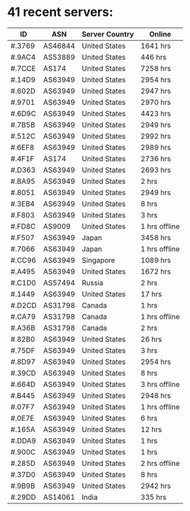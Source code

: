# 41 recent servers:

| ID | ASN | Server Country | Online |
| ------ | ------ | ------ | ------ |
| #.3769 | AS46844 | United States | 1641 hrs |
| #.9AC4 | AS53889 | United States | 446 hrs |
| #.7CCE | AS174 | United States | 7258 hrs |
| #.14D9 | AS63949 | United States | 2954 hrs |
| #.602D | AS63949 | United States | 2947 hrs |
| #.9701 | AS63949 | United States | 2970 hrs |
| #.6D9C | AS63949 | United States | 4423 hrs |
| #.7B5B | AS63949 | United States | 2949 hrs |
| #.512C | AS63949 | United States | 2992 hrs |
| #.6EF8 | AS63949 | United States | 2989 hrs |
| #.4F1F | AS174 | United States | 2736 hrs |
| #.D363 | AS63949 | United States | 2693 hrs |
| #.BA95 | AS63949 | United States | 2 hrs |
| #.8051 | AS63949 | United States | 2949 hrs |
| #.3EB4 | AS63949 | United States | 8 hrs |
| #.F803 | AS63949 | United States | 3 hrs |
| #.FD8C | AS9009 | United States | 1 hrs offline |
| #.F507 | AS63949 | Japan | 3458 hrs |
| #.7066 | AS63949 | Japan | 1 hrs offline |
| #.CC96 | AS63949 | Singapore | 1089 hrs |
| #.A495 | AS63949 | United States | 1672 hrs |
| #.C1D0 | AS57494 | Russia | 2 hrs |
| #.1449 | AS63949 | United States | 17 hrs |
| #.D2CD | AS31798 | Canada | 1 hrs |
| #.CA79 | AS31798 | Canada | 1 hrs offline |
| #.A36B | AS31798 | Canada | 2 hrs |
| #.82B0 | AS63949 | United States | 26 hrs |
| #.75DF | AS63949 | United States | 3 hrs |
| #.8D97 | AS63949 | United States | 2954 hrs |
| #.39CD | AS63949 | United States | 8 hrs |
| #.664D | AS63949 | United States | 3 hrs offline |
| #.B445 | AS63949 | United States | 2948 hrs |
| #.07F7 | AS63949 | United States | 1 hrs offline |
| #.0E7E | AS63949 | United States | 6 hrs |
| #.165A | AS63949 | United States | 12 hrs |
| #.DDA9 | AS63949 | United States | 1 hrs |
| #.900C | AS63949 | United States | 1 hrs |
| #.285D | AS63949 | United States | 2 hrs offline |
| #.37D0 | AS63949 | United States | 8 hrs |
| #.9B9B | AS63949 | United States | 2942 hrs |
| #.29DD | AS14061 | India | 335 hrs |

